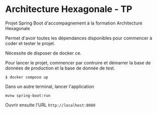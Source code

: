 # Architecture Hexagonale - TP

Projet Spring Boot d'accompagnement à la formation Architecture Hexagonale

Permet d'avoir toutes les dépendances disponibles pour commencer à coder et tester le projet.

Nécessite de disposer de docker ce.

Pour lancer le projet, commencer par contruire et démarrer la base de données de production et la base de donnée de test.

```shell
$ docker compose up

```

Dans un autre terminal, lancer l'application

```shell
mvnw spring-boot:run
```

Ouvrir ensuite l'URL `http://localhost:8080`
